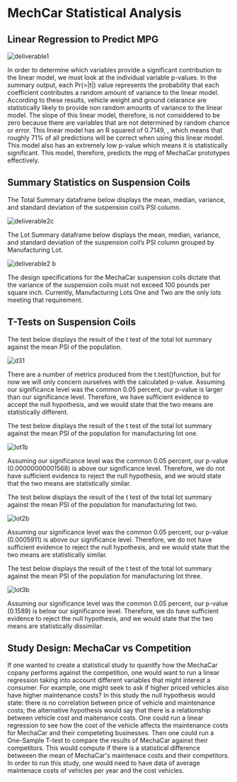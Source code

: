 # MechCar Statistical Analysis
## Linear Regression to Predict MPG

![deliverable1](https://user-images.githubusercontent.com/75647359/112527142-b7891500-8d70-11eb-8a83-3fd94684641e.png)

In order to determine which variables provide a significant contribution to the linear model, we must look at the individual variable p-values. In the summary output, each Pr(>|t|) value represents the probability that each coefficient contributes a random amount of variance to the linear model. According to these results, vehicle weight and ground celarance are statistically likely to provide non random amounts of variance to the linear model. The slope of this linear model, therefore, is not considdered to be zero because there are variables that are not determined by random chance or error. This linear model has an R squared of 0.7149, , which means that roughly 71% of all predictions will be correct when using this linear model. This model also has an extremely low p-value which means it is statistically significant. This model, therefore, predicts the mpg of MechaCar prototypes effectively.

## Summary Statistics on Suspension Coils 
The Total Summary dataframe below displays the mean, median, variance, and standard deviation of the suspension coil’s PSI column.

![deliverable2c](https://user-images.githubusercontent.com/75647359/112536103-0d62ba80-8d7b-11eb-88e9-83a447ee13d2.png)

The Lot Summary dataframe below displays the mean, median, variance, and standard deviation of the suspension coil’s PSI column grouped by Manufacturing Lot.

![deliverable2 b](https://user-images.githubusercontent.com/75647359/112535787-afce6e00-8d7a-11eb-87aa-334195f295d4.PNG)

The design specifications for the MechaCar suspension coils dictate that the variance of the suspension coils must not exceed 100 pounds per square inch. Currently, Manufacturing Lots One and Two are the only lots meeting that requirement. 

## T-Tests on Suspension Coils
The test below displays the result of the t test of the total lot summary against the mean PSI of the population. 

![d31](https://user-images.githubusercontent.com/75647359/112539835-78ae8b80-8d7f-11eb-93f0-53e623dcb0cb.PNG)

There are a number of metrics produced from the t.test()function, but for now we will only concern ourselves with the calculated p-value. Assuming our significance level was the common 0.05 percent, our p-value is larger than our significance level. Therefore, we have sufficient evidence to accept the null hypothesis, and we would state that the two means are statistically different.

The test below displays the result of the t test of the total lot summary against the mean PSI of the population for manufacturing lot one.

![lot1b](https://user-images.githubusercontent.com/75647359/112548098-b1536280-8d89-11eb-9301-77a3fe5c2921.PNG)

Assuming our significance level was the common 0.05 percent, our p-value (0.00000000001568) is above our significance level. Therefore, we do not have sufficient evidence to reject the null hypothesis, and we would state that the two means are statistically similar.

The test below displays the result of the t test of the total lot summary against the mean PSI of the population for manufacturing lot two.

![lot2b](https://user-images.githubusercontent.com/75647359/112548183-d21bb800-8d89-11eb-8bdb-e3bce757eb5a.PNG)

Assuming our significance level was the common 0.05 percent, our p-value (0.0005911) is above our significance level. Therefore, we do not have sufficient evidence to reject the null hypothesis, and we would state that the two means are statistically similar.

The test below displays the result of the t test of the total lot summary against the mean PSI of the population for manufacturing lot three. 

![lot3b](https://user-images.githubusercontent.com/75647359/112548391-245cd900-8d8a-11eb-85c8-4a1385574d74.PNG)

Assuming our significance level was the common 0.05 percent, our p-value (0.1589) is below our significance level. Therefore, we do have sufficient evidence to reject the null hypothesis, and we would state that the two means are statistically dissimilar.

## Study Design: MechaCar vs Competition
If one wanted to create a statistical study to quanitfy how the MechaCar copany performs against the competition, one would want to run a linear regression taking into account different variables that might interest a consumer. For example, one might seek to ask if higher priced vehicles also have higher maintenance costs? 
In this study the null hypothesis would state: there is no correlation between price of vehicle and maintenance costs; the alternative hypothesis would say that there is a relationship between vehicle cost and maitenance costs. One could run a linear regression to see how the cost of the vehicle affects the maintenance costs for MechaCar and their competeting businesses. Then one could run a One-Sample T-test to compare the results of MechaCar against their competitors. This would compute if there is a statistical difference betweeen the mean of MechaCar's maintenace costs and their competitors. In order to run this study, one would need to have data of average maintenace costs of vehicles per year and the cost vehicles. 
